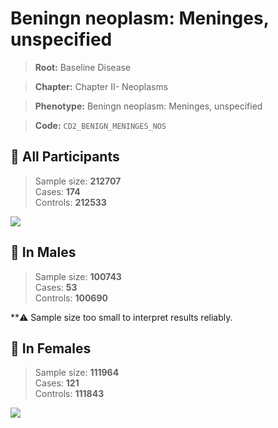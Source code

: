 # Beningn neoplasm: Meninges, unspecified

> **Root:** Baseline Disease  

> **Chapter:** Chapter II- Neoplasms  

> **Phenotype:** Beningn neoplasm: Meninges, unspecified  

> **Code:** `CD2_BENIGN_MENINGES_NOS`

## 🧪 All Participants  
> Sample size: **212707**  
> Cases: **174**  
> Controls: **212533**
<img src="/Disease/Figures/ALL/Incidence/CD2_BENIGN_MENINGES_NOS.png"/>
<CsvTable src="/public/Disease/Data/ALL/Incidence/COX_CD2_BENIGN_MENINGES_NOS.csv" label="🔍 View full results" />

## 👨 In Males  
> Sample size: **100743**  
> Cases: **53**  
> Controls: **100690**

**⚠️ Sample size too small to interpret results reliably.


## 👩 In Females  
> Sample size: **111964**  
> Cases: **121**  
> Controls: **111843**
<img src="/Disease/Figures/Female/Incidence/CD2_BENIGN_MENINGES_NOS.png"/>
<CsvTable src="/public/Disease/Data/Female/Incidence/COX_CD2_BENIGN_MENINGES_NOS.csv" label="🔍 View full results" />
